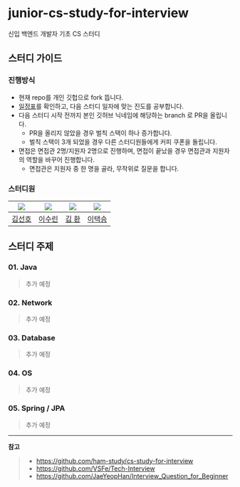 # junior-cs-study-for-interview
신입 백엔드 개발자 기초 CS 스터디


## 스터디 가이드 

### 진행방식

- 현재 repo를 개인 깃헙으로 fork 뜹니다.
- [일정표](https://github.com/devcourse-study/junior-cs-study-for-interview/blob/main/etc/%EC%8A%A4%ED%84%B0%EB%94%94%20%EC%A7%84%EB%8F%84%ED%91%9C.md)를 확인하고, 다음 스터디 일자에 맞는 진도를 공부합니다. 
- 다음 스터디 시작 전까지 본인 깃허브 닉네임에 해당하는 branch 로 PR을 올립니다. 
  - PR을 올리지 않았을 경우 벌칙 스택이 하나 증가합니다.
  - 벌칙 스택이 3개 되었을 경우 다른 스터디원들에게 커피 쿠폰을 돌립니다.  
- 면접은 면접관 2명/지원자 2명으로 진행하며, 면접이 끝났을 경우 면접관과 지원자의 역할을 바꾸어 진행합니다.
  - 면접관은 지원자 중 한 명을 골라, 무작위로 질문을 합니다.

### 스터디원

|               ![](https://github.com/preferKim.png?size=80)               | ![](https://github.com/Tnfls99.png?size=80) |                             ![](https://github.com/hwankim123.png?size=80)                             | ![](https://github.com/dlxortmd987.png?size=80) |
|:--------------------------------------------------------------------------:|:-------------------------------------------:|:------------------------------------------------------------------------------------------------------:|:-----------------------------------------------:|
|                    [김선호](https://github.com/preferkim)                     |      [이수린](https://github.com/Tnfls99)      |                                  [김 환](https://github.com/hwankim123)                                  |                     [이택승](https://github.com/dlxortmd987)                     |

## 스터디 주제

### 01. Java

> 추가 예정

### 02. Network

> 추가 예정

### 03. Database

> 추가 예정

### 04. OS

> 추가 예정

### 05. Spring / JPA

> 추가 예정

---
**참고**
> - https://github.com/ham-study/cs-study-for-interview
> - https://github.com/VSFe/Tech-Interview
> - https://github.com/JaeYeopHan/Interview_Question_for_Beginner
